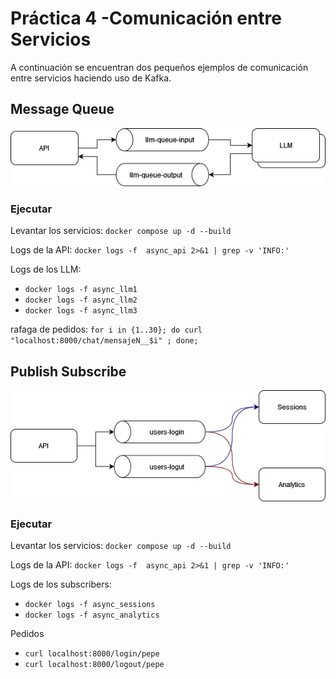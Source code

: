 # Práctica 4 -Comunicación entre Servicios

A continuación se encuentran dos pequeños ejemplos de comunicación entre servicios haciendo uso de Kafka.

## Message Queue

![Arquitectura](img/MQ.png)

### Ejecutar

Levantar los servicios: `docker compose up -d --build`

Logs de la API: `docker logs -f  async_api 2>&1 | grep -v 'INFO:'` 

Logs de los LLM:

- `docker logs -f async_llm1`
- `docker logs -f async_llm2`
- `docker logs -f async_llm3`

rafaga de pedidos: `for i in {1..30}; do curl "localhost:8000/chat/mensajeN__$i" ; done;`

## Publish Subscribe

![Arquitectura](img/PUBSUB.png)

### Ejecutar

Levantar los servicios: `docker compose up -d --build`

Logs de la API: `docker logs -f  async_api 2>&1 | grep -v 'INFO:'` 

Logs de los subscribers:

- `docker logs -f async_sessions`
- `docker logs -f async_analytics`

Pedidos

- `curl localhost:8000/login/pepe`
- `curl localhost:8000/logout/pepe`
